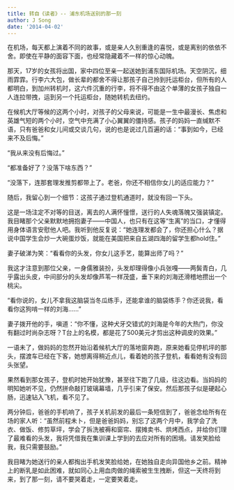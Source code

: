 ```yaml
---
title: 转自《读者》-- 浦东机场送别的那一刻
author: J Song
date: '2014-04-02'
---
```

在机场，每天都上演着不同的故事，或是亲人久别重逢的喜悦，或是离别的依依不舍。即使在平静的面容下面，也经常隐藏着不一样的惊心动魄。

那天，17岁的女孩将出国，家中四位至亲一起送她到浦东国际机场。天空阴沉，细雨霏霏。行李六大包，做长辈的都舍不得让那孩子自己拎到托运柜台，但所有的人都明白，到加州转机时，这六件沉重的行李，将不得不由这个单薄的女孩子独自一人连拉带拽，运到另一个托运柜台，随她转机去纽约。

在候机大厅等候的这两个小时，对孩子的父母来说，可能是一生中最漫长、焦虑和英雄气短的两个小时，空气中充满了小心翼翼的僵持感。孩子的妈妈一直缄默不语，只有爸爸和女儿间或交谈几句，说的也是说过几百遍的话：“事到如今，已经来不及后悔。”

 “我从来没有后悔过。”
 
“都准备好了？没落下啥东西？”

“没落下，连那套理发推剪都带上了。老爸，你还不相信你女儿的适应能力？”

随后，我留心到一个细节：这孩子通过登机通道时，就没有回一下头。

这是一场注定不对等的目送，离去的人满怀憧憬，送行的人失魂落魄又强装镇定。我目睹那个父亲默默地拥抱妻子——中国人，也只有在这等“生离”的当口，才懂得用身体语言安慰他人吧。我听到他反复说：“她连理发都会了，你还担心什么？据说中国学生会炒一大碗蛋炒饭，就能在美国把来自五湖四海的留学生都hold住。”

妻子破涕为笑：“看看你的头发，你女儿这手艺，能算出师了吗？”

我这才注意到那位父亲，一身儒雅装扮，头发却理得像小兵张嘎——两鬓青白，几乎露出头皮，中间部分的头发却像芦苇一样茂盛，垂下来的刘海还滑稽地攒出一个桃尖。

“看你说的，女儿不拿我这脑袋当冬瓜练手，还能拿谁的脑袋练手？你还说我，看看你这狗啃一样的刘海……”

妻子拨开他的手，嗔道：“你不懂，这种犬牙交错式的刘海是今年的大热门，你没有翻过时尚杂志呀？T台上的名模，都是花了500美元才剪出这种调皮的效果。”

一语未了，做妈妈的忽然开始沿着候机大厅的落地窗奔跑，原来她看见停机坪的那头，摆渡车已经在下客，她想离得稍近点儿，看着她的孩子登机，看看她有没有回头张望。

果然看到那女孩子，登机时她开始犹豫，甚至往下跑了几级，往这边看。当妈妈的明知她听不见，仍然拼命敲打玻璃幕墙，几乎引来了保安。然后那孩子似是硬起心肠，迅速钻入飞机，看不见了。

两分钟后，爸爸的手机响了，孩子关机前发的最后一条短信到了，爸爸念给所有在场的家人听：“虽然前程未卜，但是爸爸妈妈，别忘了这两个月中，我学会了洗衣、做饭、修剪草坪，学会了拆洗被褥和窗帘、摆摊卖书、烘烤西点，并给你们理了最难看的头发，我将凭借我在集训课上学到的去应对所有的困境。请发笑脸给我，我只需要鼓励。”

我目睹为她送行的亲人都掏出手机发笑脸给她，在她独自走向异国他乡之前。精神上的断乳是如此困难，就如同心上用血肉做的绳索被生生拽断，但这一天终将到来，到了那一刻，请不要哭着走，一定要笑着走。  